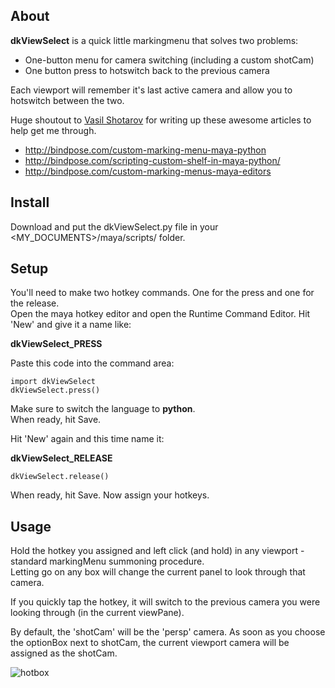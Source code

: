 ## About
__dkViewSelect__ is a quick little markingmenu that solves two problems:
* One-button menu for camera switching (including a custom shotCam)
* One button press to hotswitch back to the previous camera

Each viewport will remember it's last active camera and allow you to hotswitch between the two.



Huge shoutout to [Vasil Shotarov](http://bindpose.com) for writing up these awesome articles to help get me through.
* http://bindpose.com/custom-marking-menu-maya-python
* http://bindpose.com/scripting-custom-shelf-in-maya-python/
* http://bindpose.com/custom-marking-menus-maya-editors



## Install
Download and put the dkViewSelect.py file in your <MY_DOCUMENTS>/maya/scripts/ folder.

## Setup
You'll need to make two hotkey commands. One for the press and one for the release.\
Open the maya hotkey editor and open the Runtime Command Editor.
Hit 'New' and give it a name like:

<b>dkViewSelect_PRESS</b>

Paste this code into the command area:
```
import dkViewSelect
dkViewSelect.press()
```
Make sure to switch the language to <b>python</b>.\
When ready, hit Save.

Hit 'New' again and this time name it:

<b>dkViewSelect_RELEASE</b>

```
dkViewSelect.release()
```
When ready, hit Save. Now assign your hotkeys.

## Usage

Hold the hotkey you assigned and left click (and hold) in any viewport - standard markingMenu summoning procedure.\
Letting go on any box will change the current panel to look through that camera.

If you quickly tap the hotkey, it will switch to the previous camera you were looking through (in the current viewPane).

By default, the 'shotCam' will be the 'persp' camera.
As soon as you choose the optionBox next to shotCam, the current viewport camera will be assigned as the shotCam.

![hotbox](https://i.imgur.com/Vjn7LZD.png)

